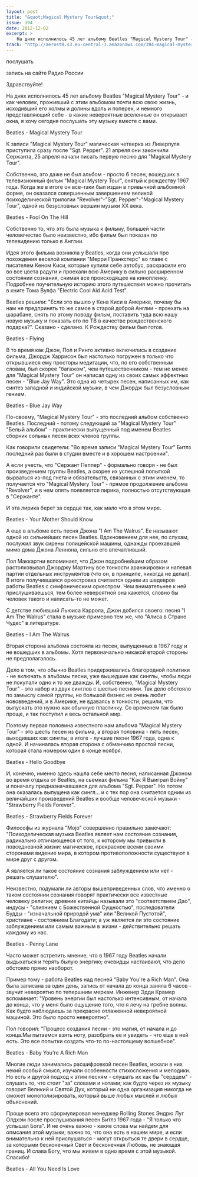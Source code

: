 ```yaml
---
layout: post
title: "&quot;Magical Mystery Tour&quot;"
issue: 394
date: 2012-12-02
excerpt: >
    На днях исполнилось 45 лет альбому Beatles "Magical Mystery Tour" - и как человек, проживший с этим альбомом почти всю свою жизнь, исходивший его холмы и долины вдоль и поперек, и немного представляющий себе - в какие невероятные вселенные он открывает окна, я хочу сегодня послушать эту музыку вместе с вами.
track: "http://aerost8.s3.eu-central-1.amazonaws.com/394-magical-mystery-tour.mp3"
---
```


послушать

запись на сайте Радио России

Здравствуйте!

На днях исполнилось 45 лет альбому Beatles "Magical Mystery Tour" - и как человек, проживший с этим альбомом почти всю свою жизнь, исходивший его холмы и долины вдоль и поперек, и немного представляющий себе - в какие невероятные вселенные он открывает окна, я хочу сегодня послушать эту музыку вместе с вами.

Beatles - Magical Mystery Tour

К записи "Magical Mystery Tour" магическая четверка из Ливерпуля приступила сразу после "Sgt. Pepper". 21 апреля они закончили Сержанта, 25 апреля начали писать первую песню для "Magical Mystery Tour".

Собственно, это даже не был альбом - просто 6 песен, вошедших в телевизионный фильм "Magical Mystery Tour", снятый к рождеству 1967 года. Когда же в итоге он все-таки был издан в привычной альбомной форме, он оказался совершенным завершением великой психоделической трилогии "Revolver"-"Sgt. Pepper"-"Magical Mystery Tour", одной из безусловных вершин музыки XX века.

Beatles - Fool On The Hill

Собственно то, что это была музыка к фильму, большей части человечество было неизвестно, ибо фильм был показан по телевидению только в Англии.

Идея этого фильма возникла у Beatles, когда они услышали про похождения веселой компании "Мерри Пранкстерс" во главе с писателем Кеном Киси, которые купили себе автобус, раскрасили его во все цвета радуги и проехали всю Америку в сильно расширенном состоянии сознания, снимая все происходящее на кинопленку. Подробнее поучительную историю этого путешествия можно прочитать в книге Тома Вулфа "Electric Cool Aid Acid Test".

Beatles решили: "Если это вышло у Кена Киси в Америке, почему бы нам не предпринять то же самое в старой доброй Англии - проехать на шарабане, снять по этому поводу фильм, поставить туда всю нашу новую музыку и показать его по ТВ в качестве рождественского подарка?". Сказано - сделано. К Рождеству фильм был готов.

Beatles - Flying

В то время как Джон, Пол и Ринго активно включились в создание фильма, Джордж Харрисон был настолько погружен в только что открывшиеся ему просторы медитации, что, по его собственным словам, был скорее "багажом", чем путешественником - тем не менее для "Magical Mystery Tour" он написал одну из своих самых эффектных песен - "Blue Jay Way". Это одна из четырех песен, написанных им, как синтез западной и индийской музыки, в чем Джордж был безусловным гением.

Beatles - Blue Jay Way

По-своему, "Magical Mystery Tour" - это последний альбом собственно Beatles. Последний - потому следующий за "Magical Mystery Tour" "Белый альбом" - практически выпущенный под именем Beatles сборник сольных песен всех членов группы.

Как говорили свидетели: "Во время записи "Magical Mystery Tour" Битлз последний раз были в студии вместе и в хорошем настроении".

А если учесть, что "Сержант Пеппер" - формально говоря - не был произведением группы Beatles, а скорее их успешной попыткой вырваться из-под гнета и обязательств, связанных с этим именем, то получается что "Magical Mystery Tour" - прямое продолжение альбома "Revolver", и в нем опять появляется лирика, полностью отсутствующая в "Сержанте".

И эта лирика берет за сердце так, как мало что в этом мире.

Beatles - Your Mother Should Know

А еще в альбоме есть песня Джона "I Am The Walrus". Ее называют одной из сильнейших песен Beatles. Вдохновением для нее, по слухам, послужил звук сирены полицейской машины, однажды проехавшей мимо дома Джона Леннона, сильно его впечатливший.

Пол Маккартни вспоминает, что Джон подробнейшим образом растолковывал Джорджу Мартину все тонкости аранжировки и напевал партии отдельных инструментов (что он, в принципе, никогда не делал). В итоге получившаяся оркестровка считается одним из шедевров работы Beatles с симфоническим оркестром. Чем внимательнее к ней прислушиваешься, тем более невероятной она кажется, словно бы человек такого и написать-то не может.

С детстве любивший Льюиса Кэррола, Джон добился своего: песня "I Am The Walrus" стала в музыке примерно тем же, что "Алиса в Стране Чудес" в литературе.

Beatles - I Am The Walrus

Вторая сторона альбома состояла из песен, выпущенных в 1967 году и не вошедших в альбомы. Хотя первоначально никакой второй стороны не предполагалось.

Дело в том, что обычно Beatles придерживались благородной политики - не включать в альбомы песни, уже вышедшие как синглы, чтобы люди не покупали одно и то же дважды. И, собственно, "Magical Mystery Tour" - это набор из двух синглов с шестью песнями. Так дело обстояло по замыслу самой группы, но большой бизнес не очень любит нововведений, и в Америке, не вдаваясь в тонкости, решили, что выпускать это нужно как обычную пластинку. Со временем так было проще, и так поступил и весь остальной мир.

Поэтому первая половина известного нам альбома "Magical Mystery Tour" - это шесть песен из фильма, а вторая половина - пять песен, выходивших как синглы; в итоге - лучшие песни 1967 года, одна к одной. И начиналась вторая сторона с обманчиво простой песни, которая стала номером один в конце ноября.

Beatles - Hello Goodbye

И, конечно, именно здесь нашла себе место песня, написанная Джоном во время отдыха от Beatles, на сьемках фильма "Как Я Выиграл Войну" и поначалу предназначавшаяся для альбома "Sgt. Pepper". Но потом она оказалась выпущена как сингл... и с тех пор она считается одним из величайших произведений Beatles и вообще человеческой музыки - "Strawberry Fields Forever".

Beatles - Strawberry Fields Forever

Философы из журнала "Mojo" совершенно правильно замечают: "Психоделическая музыка Beatles являет нам состояние сознания, радикально отличающееся от того, к которому мы привыкли в повседневной жизни: магическое, прекрасное всеми своими сторонами видение мира, в котором противоположности существуют в мире друг с другом.

А является ли такое состояние сознания заблуждением или нет - решать слушателю".

Неизвестно, подумали ли авторы вышеприведенных слов, что именно о таком состоянии сознания говорят практически все известные человеку религии; древние китайцы называли это "соответствием Дао", индусы - "слиянием с Божественной Сущностью", последователи Будды - "изначальной природой ума" или "Великой Пустотой", христиане - состоянием Благодати; а уж является ли это состояние заблуждением или самым важным в жизни - действительно решать каждому из нас.

Beatles - Penny Lane

Часто может встретить мнение, что в 1967 году Beatles начали выдыхаться и терять былую энергию; очевидцы настаивают, что дело обстояло прямо наоборот.

Пример тому - работа Beatles над песней "Baby You're a Rich Man". Она была записана за один день, запись от начала до конца заняла 6 часов - звучит невероятно по тепершним меркам. Инженер Эдди Крамер вспоминает: "Уровень энергии был настолько интенсивным, от начала до конца, что у меня было ощущение того, что я лечу на гребне волны. Как будто наблюдаешь за прекрасно отлаженной невероятной машиной. Это было просто невероятно".

Пол говорил: "Процесс создания песни - это магия, от начала и до конца.Мы пытаемся взять ноту, разобрать ее и увидеть - что еще в ней есть. Это все попытки создать что-то по-настоящему волшебное".

Beatles - Baby You're A Rich Man

Многие люди занимались расшифровкой песен Beatles, искали в них некий особый смысл, изучали особенности стихосложения и мелодики. Но есть и другой подход к этим песням - слушать их как бы "сердцем" - слушать то, что стоит "за" словами и нотами; как будто через их музыку говорит Великий и Святой Дух, который ни одна организация никогда не сможет монополизировать, который выше любых мыслей и любых объяснений.

Проще всего это сформулировал менеджер Rolling Stones Эндрю Луг Олдхэм после прослушивания песен Битлз 1967 года - "Я только что услышал Бога". И не очень важно - какие слова мы найдем для опмсания этой музыки; важно то, что она есть в нашем мире, и если внимательно к ней прислушаться - могут открыться те двери в сердце, за которыми бесконечный Свет и бесконечная Любовь, не знающая границ. И слава Богу, что мы живем в одно время с этой музыкой. Спасибо!

Beatles - All You Need Is Love
